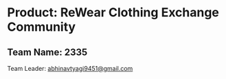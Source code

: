 # Product: ReWear Clothing Exchange Community
##  Team Name: 2335
Team Leader: abhinavtyagi9451@gmail.com

